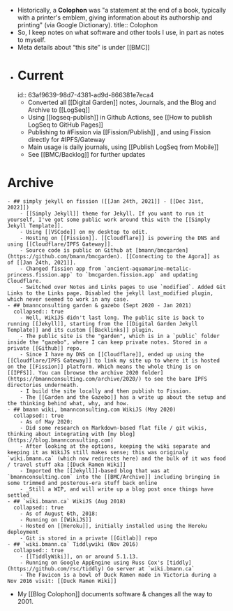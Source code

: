 - Historically, a **Colophon** was "a statement at the end of a book, typically with a printer's emblem, giving information about its authorship and printing" (via Google Dictionary).
  title:: Colophon
- So, I keep notes on what software and other tools I use, in part as notes to myself.
- Meta details about “this site” is under [[BMC]]
- # Current
  id:: 63af9639-98d7-4381-ad9d-866381e7eca4
	- Converted all [[Digital Garden]] notes, Journals, and the Blog and Archive to [[LogSeq]]
	- Using [[logseq-publish]] in Github Actions, see [[How to publish LogSeq to GitHub Pages]]
	- Publishing to #Fission via [[Fission/Publish]] , and using Fission directly for #IPFS/Gateway
	- Main usage is daily journals, using [[Publish LogSeq from Mobile]]
	- See [[BMC/Backlog]] for further updates
# Archive
	- ## simply jekyll on fission ([[Jan 24th, 2021]] - [[Dec 31st, 2022]])
		- [[Simply Jekyll]] theme for Jekyll. If you want to run it yourself, I've got some public work around this with the [[Simply Jekyll Template]].
		- Using [[VSCode]] on my desktop to edit.
		- Hosting on [[Fission]]. [[Cloudflare]] is powering the DNS and using [[Cloudflare/IPFS Gateway]].
		- Source code is public on Github at [bmann/bmcgarden](https://github.com/bmann/bmcgarden). [[Connecting to the Agora]] as of [[Jan 24th, 2021]].
		- Changed fission app from `ancient-aquamarine-metalic-princess.fission.app` to `bmcgarden.fission.app` and updating Cloudflare.
		- Switched over Notes and Links pages to use `modified`. Added Git Links to the Links page. Disabled the jekyll last_modified plugin, which never seemed to work in any case.
	- ## bmannconsulting garden & gazebo (Sept 2020 - Jan 2021)
	  collapsed:: true
		- Well, WikiJS didn't last long. The public site is back to running [[Jekyll]], starting from the [[Digital Garden Jekyll Template]] and its custom [[Backlinks]] plugin.
		- The public site is the "garden", which is in a `public` folder inside the "gazebo", where I can keep private notes. Stored in a private [[Github]] repo.
		- Since I have my DNS on [[Cloudflare]], ended up using the [[Cloudflare/IPFS Gateway]] to link my site up to where it is hosted on the [[Fission]] platform. Which means the whole thing is on [[IPFS]]. You can [browse the archive 2020 folder](https://bmannconsulting.com/archive/2020/) to see the bare IPFS directories underneath.
		- I build the site locally and then publish to Fission.
		- The [[Garden and the Gazebo]] has a write up about the setup and the thinking behind what, why, and how.
	- ## bmann wiki, bmannconsulting.com WikiJS (May 2020)
	  collapsed:: true
		- As of May 2020:
		- Did some research on Markdown-based flat file / git wikis, thinking about integrating with [my blog](https://blog.bmannconsulting.com)
		- After looking at the options, keeping the wiki separate and keeping it as WikiJS still makes sense; this was originaly `wiki.bmann.ca` (which now redirects here) and the bulk of it was food / travel stuff aka [[Duck Ramen Wiki]]
		- Imported the [[Jekyll]]-based blog that was at `bmannconsulting.com` into the [[BMC/Archive]] including bringing in some trimmed and posterous-era stuff back online
		- _Still a WIP, and will write up a blog post once things have settled_
	- ## `wiki.bmann.ca` WikiJS (Aug 2018)
	  collapsed:: true
		- As of August 6th, 2018:
		- Running on [[WikiJS]]
		- Hosted on [[Heroku]], initially installed using the Heroku deployment
		- Git is stored in a private [[Gitlab]] repo
	- ## `wiki.bmann.ca` Tiddlywiki (Nov 2016)
	  collapsed:: true
		- [[TiddlyWiki]], on or around 5.1.13.
		- Running on Google AppEngine using Russ Cox's [tiddly](https://github.com/rsc/tiddly) Go server at `wiki.bmann.ca`
		- The Favicon is a bowl of Duck Ramen made in Victoria during a Nov 2016 visit: [[Duck Ramen Wiki]]
- My [[Blog Colophon]] documents software & changes all the way to 2001.